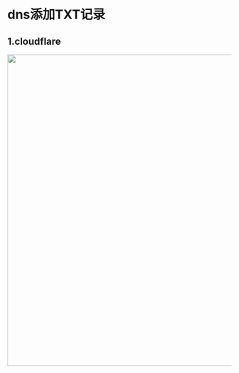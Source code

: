 # dns添加TXT记录
## 1.cloudflare
<img src="https://raw.githubusercontent.com/skyline-v/v2ray-agent-pure2022/master/fodder/cloudflare/cloudflare_dns_txt.png" width=700>
